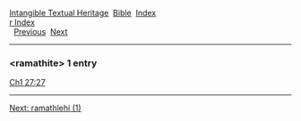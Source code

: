 [Intangible Textual Heritage](../../index)  [Bible](../index) 
[Index](index)   
[r Index](_r_)  
  [Previous](c09129)  [Next](c09131) 

------------------------------------------------------------------------

### &lt;ramathite&gt; 1 entry

[Ch1 27:27](../kjv/ch1027.htm#027)  

------------------------------------------------------------------------

[Next: ramathlehi (1)](c09131)
